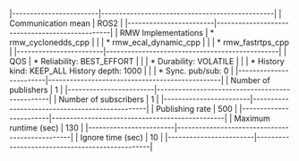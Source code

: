 |------------------------|------------------------------------------------|
| Communication mean     | ROS2                                           |
|------------------------|------------------------------------------------|
| RMW Implementations    | * rmw_cyclonedds_cpp                           |
|                        | * rmw_ecal_dynamic_cpp                         |
|                        | * rmw_fastrtps_cpp                             |
|------------------------|------------------------------------------------|
| QOS                    | * Reliability: BEST_EFFORT                     |
|                        | * Durability: VOLATILE                         |
|                        | * History kind: KEEP_ALL History depth: 1000   |
|                        | * Sync. pub/sub: 0                             |
|------------------------|------------------------------------------------|
| Number of publishers   | 1                                              |
|------------------------|------------------------------------------------|
| Number of subscribers  | 1                                              |
|------------------------|------------------------------------------------|
| Publishing rate        | 500                                            |
|------------------------|------------------------------------------------|
| Maximum runtime (sec)  | 130                                            |
|------------------------|------------------------------------------------|
| Ignore time (sec)      | 10                                             |
|------------------------|------------------------------------------------|
